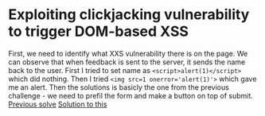# Exploiting clickjacking vulnerability to trigger DOM-based XSS
First, we need to identify what XXS vulnerability there is on the page. We can observe that when feedback is sent to the server, it sends the name back to the user. First I tried to set name as `<script>alert(1)</script>` which did nothing. Then I tried `<img src=1 onerror='alert(1)'>` which gave me an alert. Then the solutions is basicly the one from the previous challenge - we need to prefil the form and make a button on top of submit. [Previous solve](./Clickjacking%20with%20form%20input%20data%20prefilled%20from%20a%20URL%20parameter.md)
[Solution to this](./assets/Exploiting%20clickjacking%20vulnerability%20to%20trigger%20DOM-based%20XSS.html)